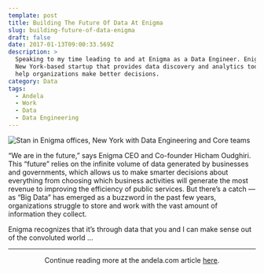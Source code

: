 ```yaml
---
template: post
title: Building The Future Of Data At Enigma
slug: building-future-of-data-enigma
draft: false
date: 2017-01-13T09:00:33.569Z
description: >
  Speaking to my time leading to and at Enigma as a Data Engineer. Enigma is a
  New York-based startup that provides data discovery and analytics tools to
  help organizations make better decisions.
category: Data
tags:
  - Andela
  - Work
  - Data
  - Data Engineering
---
```

![Stan in Enigma offices, New York with Data Engineering and Core teams](/media/enigma.jpg "Stan in Enigma offices, New York with Data Engineering and Core teams")

“We are in the future,” says Enigma CEO and Co-founder Hicham Oudghiri. This “future” relies on the infinite volume of data generated by businesses and governments, which allows us to make smarter decisions about everything from choosing which business activities will generate the most revenue to improving the efficiency of public services. But there’s a catch — as “Big Data” has emerged as a buzzword in the past few years, organizations struggle to store and work with the vast amount of information they collect.

Enigma recognizes that it’s through data that you and I can make sense out of the convoluted world ...

- - -

<center>
Continue reading more at the andela.com article <a href="(https://goo.gl/yWYoyJ" target="_blank">here</a>.
